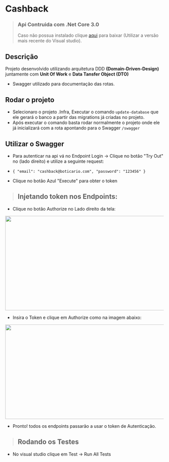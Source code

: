 # Cashback

> ### Api Contruida com .Net Core 3.0
> Caso não possua instalado clique <a href="https://dotnet.microsoft.com/download/dotnet-core/3.0">aqui</a> para baixar (Utilizar a versão mais recente do Visual studio). 

## Descrição

Projeto desenvolvido utilizando arquitetura DDD **(Domain-Driven-Design)** juntamente com **Unit Of Work** e **Data Tansfer Object (DTO)**

- Swagger utilizado para documentação das rotas.

## Rodar o projeto

- Selecionaro o projeto .Infra, Executar o comando `update-database` que ele gerará o banco a partir das migrations já criadas no projeto.
- Após executar o comando basta rodar normalmente o projeto onde ele já inicializará com a rota apontando para o Swagger `/swagger`

## Utilizar o Swagger

- Para autenticar na api vá no Endpoint Login -> Clique no botão "Try Out" no (lado direito) e utilize a seguinte request:

- `
{
  "email": "cashback@boticario.com",
  "password": "123456"
}
`
- Clique no botão Azul "Execute" para obter o token

> ## Injetando token nos Endpoints:

- Clique no botão Authorize no Lado direito da tela: 

<img src="https://imgur.com/Gvt2Alv.png" width="700" height="300"> 

- Insira o Token e clique em Authorize como na imagem abaixo:

<img  src="https://imgur.com/BBS7Ktp.png" width="600" height="300"> 

- Pronto! todos os endpoints passarão a usar o token de Autenticação.

> ## Rodando os Testes
- No visual studio clique em Test -> Run All Tests




